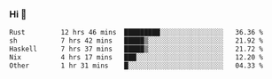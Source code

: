 ### Hi 👋

<!--START_SECTION:waka-->

```txt
Rust         12 hrs 46 mins  █████████░░░░░░░░░░░░░░░░   36.36 %
sh           7 hrs 42 mins   █████▒░░░░░░░░░░░░░░░░░░░   21.92 %
Haskell      7 hrs 37 mins   █████▒░░░░░░░░░░░░░░░░░░░   21.72 %
Nix          4 hrs 17 mins   ███░░░░░░░░░░░░░░░░░░░░░░   12.20 %
Other        1 hr 31 mins    █░░░░░░░░░░░░░░░░░░░░░░░░   04.33 %
```

<!--END_SECTION:waka-->
